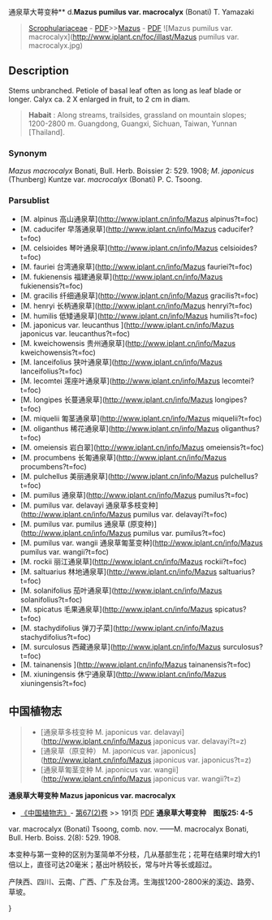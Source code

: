 通泉草大萼变种** d.**Mazus pumilus var. macrocalyx** (Bonati) T. Yamazaki

> [Scrophulariaceae](http://www.iplant.cn/info/Scrophulariaceae?t=foc) - [PDF](http://www.iplant.cn/foc/pdf/Scrophulariaceae.pdf)>>[Mazus](http://www.iplant.cn/info/Mazus?t=foc) - [PDF](http://www.iplant.cn/foc/pdf/Mazus.pdf)
![Mazus pumilus var. macrocalyx](http://www.iplant.cn/foc/illast/Mazus pumilus var. macrocalyx.jpg)

## Description

Stems unbranched. Petiole of basal leaf often as long as leaf blade or longer. Calyx ca. 2 X enlarged in fruit, to 2 cm in diam.


> **Habait** : 
> Along streams, trailsides, grassland on mountain slopes; 1200-2800 m. Guangdong, Guangxi, Sichuan, Taiwan, Yunnan [Thailand].

### Synonym
*Mazus macrocalyx* Bonati, Bull. Herb. Boissier 2: 529. 1908; *M*. *japonicus* (Thunberg) Kuntze var. *macrocalyx* (Bonati) P. C. Tsoong.


### Parsublist

* [M.  alpinus  高山通泉草](http://www.iplant.cn/info/Mazus alpinus?t=foc)
* [M.  caducifer  早落通泉草](http://www.iplant.cn/info/Mazus caducifer?t=foc)
* [M.  celsioides  琴叶通泉草](http://www.iplant.cn/info/Mazus celsioides?t=foc)
* [M.  fauriei  台湾通泉草](http://www.iplant.cn/info/Mazus fauriei?t=foc)
* [M.  fukienensis  福建通泉草](http://www.iplant.cn/info/Mazus fukienensis?t=foc)
* [M.  gracilis  纤细通泉草](http://www.iplant.cn/info/Mazus gracilis?t=foc)
* [M.  henryi  长柄通泉草](http://www.iplant.cn/info/Mazus henryi?t=foc)
* [M.  humilis  低矮通泉草](http://www.iplant.cn/info/Mazus humilis?t=foc)
* [M.  japonicus var. leucanthus  ](http://www.iplant.cn/info/Mazus japonicus var. leucanthus?t=foc)
* [M.  kweichowensis  贵州通泉草](http://www.iplant.cn/info/Mazus kweichowensis?t=foc)
* [M.  lanceifolius  狭叶通泉草](http://www.iplant.cn/info/Mazus lanceifolius?t=foc)
* [M.  lecomtei  莲座叶通泉草](http://www.iplant.cn/info/Mazus lecomtei?t=foc)
* [M.  longipes  长蔓通泉草](http://www.iplant.cn/info/Mazus longipes?t=foc)
* [M.  miquelii  匍茎通泉草](http://www.iplant.cn/info/Mazus miquelii?t=foc)
* [M.  oliganthus  稀花通泉草](http://www.iplant.cn/info/Mazus oliganthus?t=foc)
* [M.  omeiensis  岩白翠](http://www.iplant.cn/info/Mazus omeiensis?t=foc)
* [M.  procumbens  长匍通泉草](http://www.iplant.cn/info/Mazus procumbens?t=foc)
* [M.  pulchellus  美丽通泉草](http://www.iplant.cn/info/Mazus pulchellus?t=foc)
* [M.  pumilus  通泉草](http://www.iplant.cn/info/Mazus pumilus?t=foc)
* [M.  pumilus var. delavayi  通泉草多枝变种](http://www.iplant.cn/info/Mazus pumilus var. delavayi?t=foc)
* [M.  pumilus var. pumilus  通泉草 (原变种)](http://www.iplant.cn/info/Mazus pumilus var. pumilus?t=foc)
* [M.  pumilus var. wangii  通泉草匍茎变种](http://www.iplant.cn/info/Mazus pumilus var. wangii?t=foc)
* [M.  rockii  丽江通泉草](http://www.iplant.cn/info/Mazus rockii?t=foc)
* [M.  saltuarius  林地通泉草](http://www.iplant.cn/info/Mazus saltuarius?t=foc)
* [M.  solanifolius  茄叶通泉草](http://www.iplant.cn/info/Mazus solanifolius?t=foc)
* [M.  spicatus  毛果通泉草](http://www.iplant.cn/info/Mazus spicatus?t=foc)
* [M.  stachydifolius  弹刀子菜](http://www.iplant.cn/info/Mazus stachydifolius?t=foc)
* [M.  surculosus  西藏通泉草](http://www.iplant.cn/info/Mazus surculosus?t=foc)
* [M.  tainanensis  ](http://www.iplant.cn/info/Mazus tainanensis?t=foc)
* [M.  xiuningensis  休宁通泉草](http://www.iplant.cn/info/Mazus xiuningensis?t=foc)


## 中国植物志

> * [通泉草多枝变种  M.  japonicus var. delavayi](http://www.iplant.cn/info/Mazus japonicus var. delavayi?t=z)
> * [通泉草（原变种）  M.  japonicus var. japonicus](http://www.iplant.cn/info/Mazus japonicus var. japonicus?t=z)
> * [通泉草匍茎变种  M.  japonicus var. wangii](http://www.iplant.cn/info/Mazus japonicus var. wangii?t=z)

**通泉草大萼变种 Mazus japonicus var. macrocalyx**

* [《中国植物志》](http://www.iplant.cn/frps)- [第67(2)卷](http://www.iplant.cn/frps/vol/67(2)) >> 191页 [PDF](http://www.iplant.cn/frps/pdf/67(2)/191.pdf)
**通泉草大萼变种　图版25: 4-5**

var. macrocalyx (Bonati) Tsoong, comb. nov. ——M. macrocalyx Bonati, Bull. Herb. Boiss. 2(8): 529. 1908.

本变种与第一变种的区别为茎简单不分枝，几从基部生花；花萼在结果时增大约1倍以上，直径可达20毫米；基出叶柄较长，常与叶片等长或超过。

产陕西、四川、云南、广西、广东及台湾。生海拔1200-2800米的溪边、路旁、草坡。

}